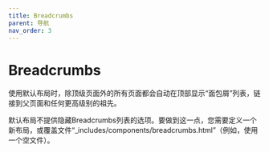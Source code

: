 ```yaml
---
title: Breadcrumbs
parent: 导航
nav_order: 3
---
```


# Breadcrumbs

使用默认布局时，除顶级页面外的所有页面都会自动在顶部显示“面包屑”列表，链接到父页面和任何更高级别的祖先。

默认布局不提供隐藏Breadcrumbs列表的选项。要做到这一点，您需要定义一个新布局，或覆盖文件“_includes/components/breadcrumbs.html”（例如，使用一个空文件）。
